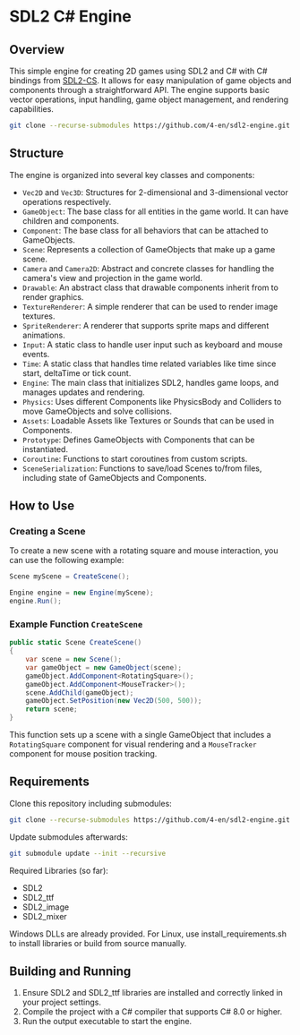 
# SDL2 C# Engine

## Overview
This simple engine for creating 2D games using SDL2 and C# with C# bindings from [SDL2-CS](https://github.com/flibitijibibo/SDL2-CS). It allows for easy manipulation of game objects and components through a straightforward API. The engine supports basic vector operations, input handling, game object management, and rendering capabilities.

```bash
git clone --recurse-submodules https://github.com/4-en/sdl2-engine.git
```

## Structure
The engine is organized into several key classes and components:

- `Vec2D` and `Vec3D`: Structures for 2-dimensional and 3-dimensional vector operations respectively.
- `GameObject`: The base class for all entities in the game world. It can have children and components.
- `Component`: The base class for all behaviors that can be attached to GameObjects.
- `Scene`: Represents a collection of GameObjects that make up a game scene.
- `Camera` and `Camera2D`: Abstract and concrete classes for handling the camera's view and projection in the game world.
- `Drawable`: An abstract class that drawable components inherit from to render graphics.
- `TextureRenderer`: A simple renderer that can be used to render image textures.
- `SpriteRenderer`: A renderer that supports sprite maps and different animations.
- `Input`: A static class to handle user input such as keyboard and mouse events.
- `Time`: A static class that handles time related variables like time since start, deltaTime or tick count.
- `Engine`: The main class that initializes SDL2, handles game loops, and manages updates and rendering.
- `Physics`: Uses different Components like PhysicsBody and Colliders to move GameObjects and solve collisions.
- `Assets`: Loadable Assets like Textures or Sounds that can be used in Components.
- `Prototype`: Defines GameObjects with Components that can be instantiated.
- `Coroutine`: Functions to start coroutines from custom scripts.
- `SceneSerialization`: Functions to save/load Scenes to/from files, including state of GameObjects and Components.

## How to Use

### Creating a Scene

To create a new scene with a rotating square and mouse interaction, you can use the following example:

```csharp
Scene myScene = CreateScene();

Engine engine = new Engine(myScene);
engine.Run();
```

### Example Function `CreateScene`

```csharp
public static Scene CreateScene()
{
    var scene = new Scene();
    var gameObject = new GameObject(scene);
    gameObject.AddComponent<RotatingSquare>();
    gameObject.AddComponent<MouseTracker>();
    scene.AddChild(gameObject);
    gameObject.SetPosition(new Vec2D(500, 500));
    return scene;
}
```

This function sets up a scene with a single GameObject that includes a `RotatingSquare` component for visual rendering and a `MouseTracker` component for mouse position tracking.

## Requirements
Clone this repository including submodules:
```bash
git clone --recurse-submodules https://github.com/4-en/sdl2-engine.git
```

Update submodules afterwards:
```bash
git submodule update --init --recursive
```

Required Libraries (so far):
- SDL2
- SDL2_ttf
- SDL2_image
- SDL2_mixer

Windows DLLs are already provided.
For Linux, use install_requirements.sh to install libraries or build from source manually.

## Building and Running
1. Ensure SDL2 and SDL2_ttf libraries are installed and correctly linked in your project settings.
2. Compile the project with a C# compiler that supports C# 8.0 or higher.
3. Run the output executable to start the engine.

